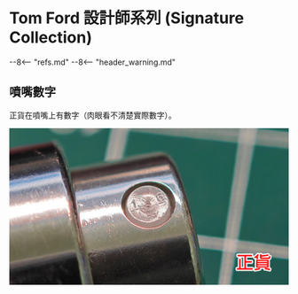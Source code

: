 # Tom Ford 設計師系列 (Signature Collection)

--8<-- "refs.md"
--8<-- "header_warning.md"

## 噴嘴數字

正貨在噴嘴上有數字（肉眼看不清楚實際數字）。

![nozzle-number](../../_assets/images/tom-ford/nozzle-number.jpg)
